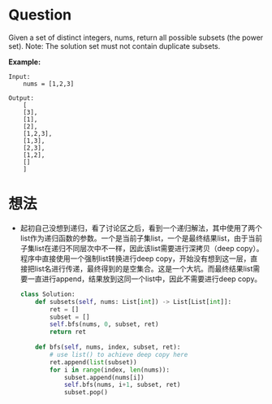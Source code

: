 # Question
Given a set of distinct integers, nums, return all possible subsets (the power set).
Note: The solution set must not contain duplicate subsets.

**Example:**

	Input:
	    nums = [1,2,3]

	Output:
	    [
		[3],
		[1],
		[2],
		[1,2,3],
		[1,3],
		[2,3],
		[1,2],
		[]
	    ]

# 想法
* 起初自己没想到递归，看了讨论区之后，看到一个递归解法，其中使用了两个list作为递归函数的参数。一个是当前子集list，一个是最终结果list，由于当前子集list在递归不同层次中不一样，因此该list需要进行深拷贝（deep copy）。程序中直接使用一个强制list转换进行deep copy，开始没有想到这一层，直接把list名进行传递，最终得到的是空集合。这是一个大坑。而最终结果list需要一直进行append，结果放到这同一个list中，因此不需要进行deep copy。

	```python
	class Solution:
		def subsets(self, nums: List[int]) -> List[List[int]]:
			ret = []
			subset = []
			self.bfs(nums, 0, subset, ret)
			return ret
		
		def bfs(self, nums, index, subset, ret):
			# use list() to achieve deep copy here 
			ret.append(list(subset))
			for i in range(index, len(nums)):
				subset.append(nums[i])
				self.bfs(nums, i+1, subset, ret)
				subset.pop()
	```